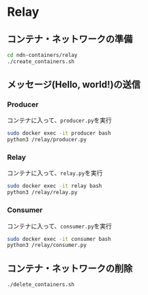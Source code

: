 # Relay

## コンテナ・ネットワークの準備
```bash
cd ndn-containers/relay
./create_containers.sh
```

## メッセージ(Hello, world!)の送信
### Producer
コンテナに入って、```producer.py```を実行
```bash
sudo docker exec -it producer bash
python3 /relay/producer.py
```

### Relay
コンテナに入って、```relay.py```を実行
```bash
sudo docker exec -it relay bash
python3 /relay/relay.py
```

### Consumer
コンテナに入って、```consumer.py```を実行
```bash
sudo docker exec -it consumer bash
python3 /relay/consumer.py
```

## コンテナ・ネットワークの削除
```bash
./delete_containers.sh
```
